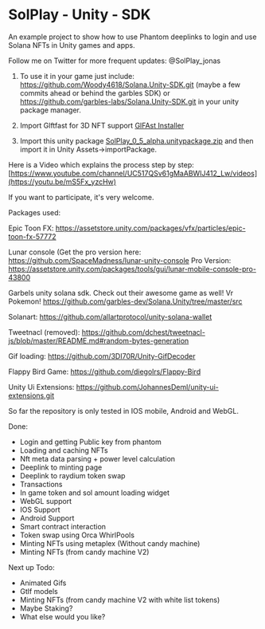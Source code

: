 # SolPlay - Unity - SDK
An example project to show how to use Phantom deeplinks to login and use Solana NFTs in Unity games and apps.

Follow me on Twitter for more frequent updates: @SolPlay_jonas

1) To use it in your game just include: 
https://github.com/Woody4618/Solana.Unity-SDK.git (maybe a few commits ahead or behind the garbles SDK) 
or 
https://github.com/garbles-labs/Solana.Unity-SDK.git
in your unity package manager.

2) Import Glftfast for 3D NFT support
[GlFAst Installer](https://package-installer.glitch.me/v1/installer/OpenUPM/com.atteneder.gltfast?registry=https%3A%2F%2Fpackage.openupm.com&scope=com.atteneder)

3) Import this unity package 
[SolPlay_0_5_alpha.unitypackage.zip](https://github.com/Woody4618/SolPlay_Unity_SDK/files/9896112/SolPlay_0_5_alpha.unitypackage.zip)
and then import it in Unity Assets->importPackage.


Here is a Video which explains the process step by step: 
[https://www.youtube.com/channel/UC517QSv61gMaABWIJ412_Lw/videos](https://youtu.be/mS5Fx_yzcHw)


If you want to participate, it's very welcome.


Packages used: 

Epic Toon FX:
https://assetstore.unity.com/packages/vfx/particles/epic-toon-fx-57772

Lunar console (Get the pro version here: 
https://github.com/SpaceMadness/lunar-unity-console
Pro Version: https://assetstore.unity.com/packages/tools/gui/lunar-mobile-console-pro-43800

Garbels unity solana sdk. Check out their awesome game as well! Vr Pokemon! 
https://github.com/garbles-dev/Solana.Unity/tree/master/src

Solanart:
https://github.com/allartprotocol/unity-solana-wallet

Tweetnacl (removed):
https://github.com/dchest/tweetnacl-js/blob/master/README.md#random-bytes-generation

Gif loading:
https://github.com/3DI70R/Unity-GifDecoder

Flappy Bird Game: 
https://github.com/diegolrs/Flappy-Bird

Unity Ui Extensions:
https://github.com/JohannesDeml/unity-ui-extensions.git

So far the repository is only tested in IOS mobile, Android and WebGL.

Done:
- Login and getting Public key from phantom
- Loading and caching NFTs
- Nft meta data parsing + power level calculation
- Deeplink to minting page
- Deeplink to raydium token swap
- Transactions
- In game token and sol amount loading widget
- WebGL support 
- IOS Support 
- Android Support
- Smart contract interaction
- Token swap using Orca WhirlPools
- Minting NFTs using metaplex (Without candy machine)
- Minting NFTs (from candy machine V2)

Next up Todo: 

- Animated Gifs
- Gtlf models 
- Minting NFTs (from candy machine V2 with white list tokens)
- Maybe Staking? 
- What else would you like?  



